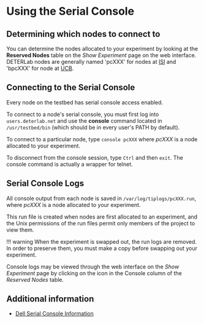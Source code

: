 # Using the Serial Console

## Determining which nodes to connect to

You can determine the nodes allocated to your experiment by looking at the **Reserved Nodes** table on the *Show Experiment* page on the web interface.  DETERLab nodes are generally named 'pcXXX' for nodes at <a href="/ISIUCB/">ISI</a> and 'bpcXXX' for node at <a href="/ISIUCB/">UCB</a>.

## Connecting to the Serial Console

Every node on the testbed has serial console access enabled.  

To connect to a node's serial console, you must first log into `users.deterlab.net` and use the **console** command located in `/usr/testbed/bin` (which should be in every user's PATH by default).  

To connect to a particular node, type `console pcXXX` where *pcXXX* is a node allocated to your experiment.

To disconnect from the console session, type `Ctrl` and then `exit`.  The console command is actually a wrapper for telnet.

## Serial Console Logs

All console output from each node is saved in `/var/log/tiplogs/pcXXX.run`, where *pcXXX* is a node allocated to your experiment.  

This run file is created when nodes are first allocated to an experiment, and the Unix permissions of the run files permit only members of the project to view them.  

!!! warning
    When the experiment is swapped out, the run logs are removed.  In order to preserve them, you must make a copy before swapping out your experiment.

Console logs may be viewed through the web interface on the *Show Experiment* page by clicking on the icon in the Console column of the *Reserved Nodes* table.

## Additional information

* <a href="/core/dell-serial-console/">Dell Serial Console Information</a>